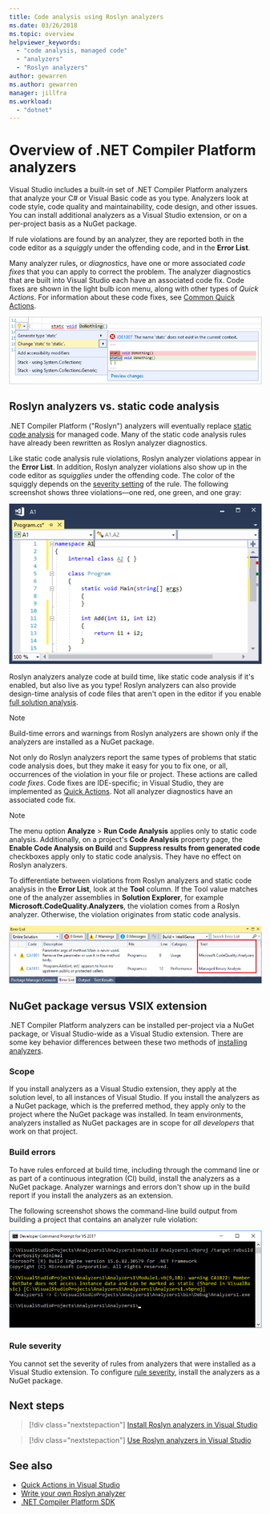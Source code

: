 ```yaml
---
title: Code analysis using Roslyn analyzers
ms.date: 03/26/2018
ms.topic: overview
helpviewer_keywords:
  - "code analysis, managed code"
  - "analyzers"
  - "Roslyn analyzers"
author: gewarren
ms.author: gewarren
manager: jillfra
ms.workload:
  - "dotnet"
---
```

# Overview of .NET Compiler Platform analyzers

Visual Studio includes a built-in set of .NET Compiler Platform analyzers that analyze your C# or Visual Basic code as you type. Analyzers look at code style, code quality and maintainability, code design, and other issues. You can install additional analyzers as a Visual Studio extension, or on a per-project basis as a NuGet package.

If rule violations are found by an analyzer, they are reported both in the code editor as a *squiggly* under the offending code, and in the **Error List**.

Many analyzer rules, or *diagnostics*, have one or more associated *code fixes* that you can apply to correct the problem. The analyzer diagnostics that are built into Visual Studio each have an associated code fix. Code fixes are shown in the light bulb icon menu, along with other types of *Quick Actions*. For information about these code fixes, see [Common Quick Actions](../ide/common-quick-actions.md).

![Analyzer violation and Quick Action code fix](../code-quality/media/built-in-analyzer-code-fix.png)

## Roslyn analyzers vs. static code analysis

.NET Compiler Platform ("Roslyn") analyzers will eventually replace [static code analysis](../code-quality/code-analysis-for-managed-code-overview.md) for managed code. Many of the static code analysis rules have already been rewritten as Roslyn analyzer diagnostics.

Like static code analysis rule violations, Roslyn analyzer violations appear in the **Error List**. In addition, Roslyn analyzer violations also show up in the code editor as *squigglies* under the offending code. The color of the squiggly depends on the [severity setting](../code-quality/use-roslyn-analyzers.md#rule-severity) of the rule. The following screenshot shows three violations&mdash;one red, one green, and one gray:

![Squigglies in the code editor](media/diagnostics-severity-colors.png)

Roslyn analyzers analyze code at build time, like static code analysis if it's enabled, but also live as you type! Roslyn analyzers can also provide design-time analysis of code files that aren't open in the editor if you enable [full solution analysis](../code-quality/how-to-enable-and-disable-full-solution-analysis-for-managed-code.md#to-toggle-full-solution-analysis).

> [!NOTE]
> Build-time errors and warnings from Roslyn analyzers are shown only if the analyzers are installed as a NuGet package.

Not only do Roslyn analyzers report the same types of problems that static code analysis does, but they make it easy for you to fix one, or all, occurrences of the violation in your file or project. These actions are called *code fixes*. Code fixes are IDE-specific; in Visual Studio, they are implemented as [Quick Actions](../ide/quick-actions.md). Not all analyzer diagnostics have an associated code fix.

> [!NOTE]
> The menu option **Analyze** > **Run Code Analysis** applies only to static code analysis. Additionally, on a project's **Code Analysis** property page, the **Enable Code Analysis on Build** and **Suppress results from generated code** checkboxes apply only to static code analysis. They have no effect on Roslyn analyzers.

To differentiate between violations from Roslyn analyzers and static code analysis in the **Error List**, look at the **Tool** column. If the Tool value matches one of the analyzer assemblies in **Solution Explorer**, for example **Microsoft.CodeQuality.Analyzers**, the violation comes from a Roslyn analyzer. Otherwise, the violation originates from static code analysis.

![Tool column in Error List](media/code-analysis-tool-in-error-list.png)

## NuGet package versus VSIX extension

.NET Compiler Platform analyzers can be installed per-project via a NuGet package, or Visual Studio-wide as a Visual Studio extension. There are some key behavior differences between these two methods of [installing analyzers](../code-quality/install-roslyn-analyzers.md).

### Scope

If you install analyzers as a Visual Studio extension, they apply at the solution level, to all instances of Visual Studio. If you install the analyzers as a NuGet package, which is the preferred method, they apply only to the project where the NuGet package was installed. In team environments, analyzers installed as NuGet packages are in scope for *all developers* that work on that project.

### Build errors

To have rules enforced at build time, including through the command line or as part of a continuous integration (CI) build, install the analyzers as a NuGet package. Analyzer warnings and errors don't show up in the build report if you install the analyzers as an extension.

The following screenshot shows the command-line build output from building a project that contains an analyzer rule violation:

![MSBuild output with rule violation](media/command-line-build-analyzers.png)

### Rule severity

You cannot set the severity of rules from analyzers that were installed as a Visual Studio extension. To configure [rule severity](../code-quality/use-roslyn-analyzers.md#rule-severity), install the analyzers as a NuGet package.

## Next steps

> [!div class="nextstepaction"]
> [Install Roslyn analyzers in Visual Studio](../code-quality/install-roslyn-analyzers.md)

> [!div class="nextstepaction"]
> [Use Roslyn analyzers in Visual Studio](../code-quality/use-roslyn-analyzers.md)

## See also

- [Quick Actions in Visual Studio](../ide/quick-actions.md)
- [Write your own Roslyn analyzer](../extensibility/getting-started-with-roslyn-analyzers.md)
- [.NET Compiler Platform SDK](/dotnet/csharp/roslyn-sdk/)